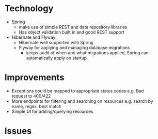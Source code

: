 # Technology
* Spring 
  * make use of simple REST and data repository libraries
  * Has object validation built in and good REST support 
* Hibernate and Flyway
  * Hibernate well supported with Spring
  * Flyway for applying and managing database migrations 
    - keeps audit of when and what migrations applied, Spring can automatically apply on startup
 
# Improvements
* Exceptions could be mapped to appropriate status codes e.g. Bad request to 400/422
* More endpoints for filtering and searching on resources e.g. search by name, regex, best match
* Simple UI for adding/querying resources

# Issues 